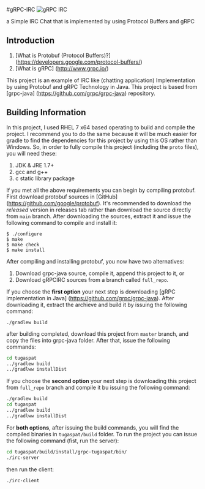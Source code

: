 #gRPC-IRC
![gRPC IRC](/../screenshoot/screenshoots/server.png?raw=true "gRPC IRC")

a Simple IRC Chat that is implemented by using Protocol Buffers and gRPC

## Introduction
1. [What is Protobuf (Protocol Buffers)?] (https://developers.google.com/protocol-buffers/)
2. [What is gRPC] (http://www.grpc.io/)

This project is an example of IRC like (chatting application) Implementation by using Protobuf and gRPC Technology in Java. This project is based from [grpc-java] (https://github.com/grpc/grpc-java) repository.

## Building Information
In this project, I used RHEL 7 x64 based operating to build and compile the project. I recommend you to do the same because it will be much easier for gradle to find the dependencies for this project by using this OS rather than Windows. So, in order to fully compile this project (including the `proto` files), you will need these:

1. JDK & JRE 1.7+
2. gcc and g++
3. c static library package

If you met all the above requirements you can begin by compiling protobuf. First download protobuf sources in [GitHub] (https://github.com/google/protobuf). It's recommended to download the *released* version in releases tab rather than download the source directly from `main` branch. After downloading the sources, extract it and issue the following command to compile and install it:

```
$ ./configure
$ make
$ make check
$ make install
```

After compiling and installing protobuf, you now have two alternatives:

1. Download grpc-java source, compile it, append this project to it, or
2. Download gRPCIRC sources from a branch called `full_repo`.

If you choose the **first option** your next step is downloading [gRPC implementation in Java] (https://github.com/grpc/grpc-java). After downloading it, extract the archieve and build it by issuing the following command:

```
./gradlew build
```

after building completed, download this project from `master` branch, and copy the files into grpc-java folder. After that, issue the following commands:
```bash
cd tugaspat
../gradlew build
../gradlww installDist
```

If you choose the **second option** your next step is downloading this project from `full_repo` branch and compile it bu issuing the following command:
```bash
./gradlew build
cd tugaspat
../gradlew build
../gradlww installDist
```

For **both options**, after issuing the build commands, you will find the compiled binaries in `tugaspat/build` folder. To run the project you can issue the following command (fist, run the server):

```bash
cd tugaspat/build/install/grpc-tugaspat/bin/
./irc-server
```

then run the client:

```
./irc-client
```

